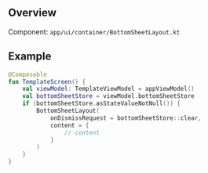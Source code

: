 ## Overview

Component: `app/ui/container/BottomSheetLayout.kt`

## Example

```kotlin
@Composable
fun TemplateScreen() {
    val viewModel: TemplateViewModel = appViewModel()
    val bottomSheetStore = viewModel.bottomSheetStore
    if (bottomSheetStore.asStateValueNotNull()) {
        BottomSheetLayout(
            onDismissRequest = bottomSheetStore::clear,
            content = {
                // content
            }
        )
    }
}
```